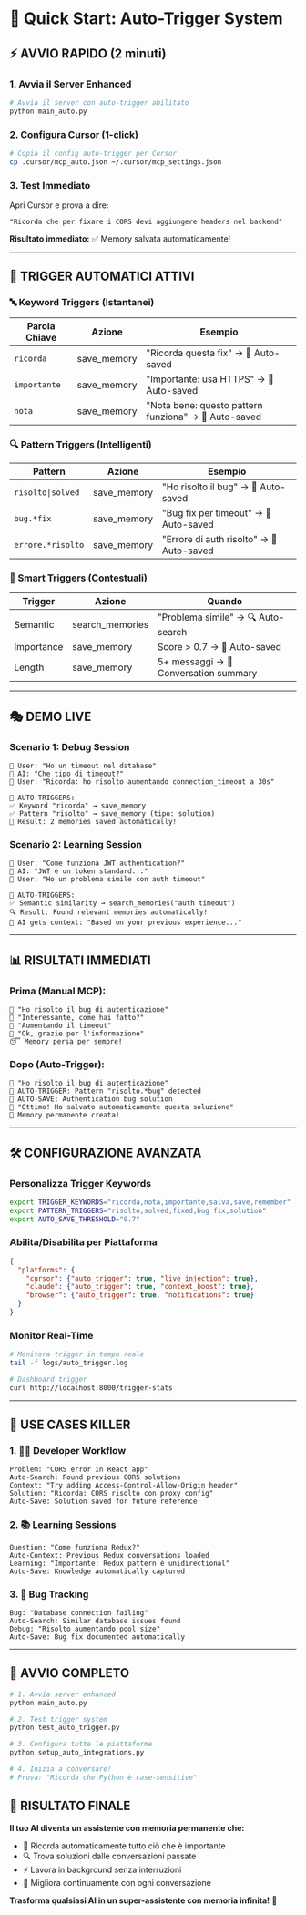 # 🚀 Quick Start: Auto-Trigger System

## ⚡ **AVVIO RAPIDO (2 minuti)**

### **1. Avvia il Server Enhanced**
```bash
# Avvia il server con auto-trigger abilitato
python main_auto.py
```

### **2. Configura Cursor (1-click)**
```bash
# Copia il config auto-trigger per Cursor
cp .cursor/mcp_auto.json ~/.cursor/mcp_settings.json
```

### **3. Test Immediato**
Apri Cursor e prova a dire:
```
"Ricorda che per fixare i CORS devi aggiungere headers nel backend"
```

**Risultato immediato:** ✅ Memory salvata automaticamente!

---

## 🧠 **TRIGGER AUTOMATICI ATTIVI**

### **🔤 Keyword Triggers (Istantanei)**
| Parola Chiave | Azione | Esempio |
|---------------|--------|---------|
| `ricorda` | save_memory | "Ricorda questa fix" → 💾 Auto-saved |
| `importante` | save_memory | "Importante: usa HTTPS" → 💾 Auto-saved |
| `nota` | save_memory | "Nota bene: questo pattern funziona" → 💾 Auto-saved |

### **🔍 Pattern Triggers (Intelligenti)**
| Pattern | Azione | Esempio |
|---------|--------|---------|
| `risolto\|solved` | save_memory | "Ho risolto il bug" → 💾 Auto-saved |
| `bug.*fix` | save_memory | "Bug fix per timeout" → 💾 Auto-saved |
| `errore.*risolto` | save_memory | "Errore di auth risolto" → 💾 Auto-saved |

### **🎯 Smart Triggers (Contestuali)**
| Trigger | Azione | Quando |
|---------|--------|--------|
| Semantic | search_memories | "Problema simile" → 🔍 Auto-search |
| Importance | save_memory | Score > 0.7 → 💾 Auto-saved |
| Length | save_memory | 5+ messaggi → 💾 Conversation summary |

---

## 🎭 **DEMO LIVE**

### **Scenario 1: Debug Session**
```
👤 User: "Ho un timeout nel database"
🤖 AI: "Che tipo di timeout?"
👤 User: "Ricorda: ho risolto aumentando connection_timeout a 30s"

🔄 AUTO-TRIGGERS:
✅ Keyword "ricorda" → save_memory
✅ Pattern "risolto" → save_memory (tipo: solution)
💾 Result: 2 memories saved automatically!
```

### **Scenario 2: Learning Session**
```
👤 User: "Come funziona JWT authentication?"
🤖 AI: "JWT è un token standard..."
👤 User: "Ho un problema simile con auth timeout"

🔄 AUTO-TRIGGERS:
✅ Semantic similarity → search_memories("auth timeout")
🔍 Result: Found relevant memories automatically!
🧠 AI gets context: "Based on your previous experience..."
```

---

## 📊 **RISULTATI IMMEDIATI**

### **Prima (Manual MCP):**
```
👤 "Ho risolto il bug di autenticazione"
🤖 "Interessante, come hai fatto?"
👤 "Aumentando il timeout"
🤖 "Ok, grazie per l'informazione"
😴 Memory persa per sempre!
```

### **Dopo (Auto-Trigger):**
```
👤 "Ho risolto il bug di autenticazione" 
🔄 AUTO-TRIGGER: Pattern "risolto.*bug" detected
💾 AUTO-SAVE: Authentication bug solution
🤖 "Ottimo! Ho salvato automaticamente questa soluzione"
🧠 Memory permanente creata!
```

---

## 🛠️ **CONFIGURAZIONE AVANZATA**

### **Personalizza Trigger Keywords**
```bash
export TRIGGER_KEYWORDS="ricorda,nota,importante,salva,save,remember"
export PATTERN_TRIGGERS="risolto,solved,fixed,bug fix,solution"
export AUTO_SAVE_THRESHOLD="0.7"
```

### **Abilita/Disabilita per Piattaforma**
```json
{
  "platforms": {
    "cursor": {"auto_trigger": true, "live_injection": true},
    "claude": {"auto_trigger": true, "context_boost": true},
    "browser": {"auto_trigger": true, "notifications": true}
  }
}
```

### **Monitor Real-Time**
```bash
# Monitora trigger in tempo reale
tail -f logs/auto_trigger.log

# Dashboard trigger
curl http://localhost:8000/trigger-stats
```

---

## 🎯 **USE CASES KILLER**

### **1. 🧑‍💻 Developer Workflow**
```
Problem: "CORS error in React app"
Auto-Search: Found previous CORS solutions
Context: "Try adding Access-Control-Allow-Origin header"
Solution: "Ricorda: CORS risolto con proxy config"
Auto-Save: Solution saved for future reference
```

### **2. 📚 Learning Sessions**
```
Question: "Come funziona Redux?"
Auto-Context: Previous Redux conversations loaded
Learning: "Importante: Redux pattern è unidirectional"
Auto-Save: Knowledge automatically captured
```

### **3. 🐛 Bug Tracking**
```
Bug: "Database connection failing"
Auto-Search: Similar database issues found
Debug: "Risolto aumentando pool size"
Auto-Save: Bug fix documented automatically
```

---

## 🚀 **AVVIO COMPLETO**

```bash
# 1. Avvia server enhanced
python main_auto.py

# 2. Test trigger system
python test_auto_trigger.py

# 3. Configura tutte le piattaforme
python setup_auto_integrations.py

# 4. Inizia a conversare!
# Prova: "Ricorda che Python è case-sensitive"
```

## 🎉 **RISULTATO FINALE**

**Il tuo AI diventa un assistente con memoria permanente che:**
- 🧠 Ricorda automaticamente tutto ciò che è importante
- 🔍 Trova soluzioni dalle conversazioni passate  
- ⚡ Lavora in background senza interruzioni
- 🎯 Migliora continuamente con ogni conversazione

**Trasforma qualsiasi AI in un super-assistente con memoria infinita!** 🚀
